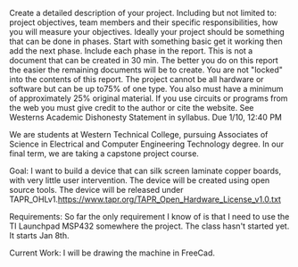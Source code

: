 Create a detailed description of your project. Including but not limited to: project objectives, team members and their specific responsibilities, how you will measure your objectives. Ideally your project should be something that can be done in phases. Start with something basic get it working then add the next phase. Include each phase in the report. This is not a document that can be created in 30 min. The better you do on this report the easier the remaining documents will be to create. You are not "locked" into the contents of this report. The project cannot be all hardware or software but can be up to75% of one type. You also must have a minimum of approximately 25% original material. If you use circuits or programs from the web you must give credit to the author or cite the website. See Westerns Academic Dishonesty Statement in syllabus. Due 1/10, 12:40 PM

We are students at Western Technical College, pursuing Associates of Science in Electrical and Computer Engineering Technology degree.  In our final term, we are taking a capstone project course.

Goal: I want to build a device that can silk screen laminate copper boards, with very little user intervention.  The device will be created using open source tools.  The device will be released under TAPR_OHLv1.https://www.tapr.org/TAPR_Open_Hardware_License_v1.0.txt

Requirements:  So far the only requirement I know of is that I need to use the TI Launchpad MSP432 somewhere the project.  The class hasn't started yet. It starts Jan 8th.

Current Work: I will be drawing the machine in FreeCad.
